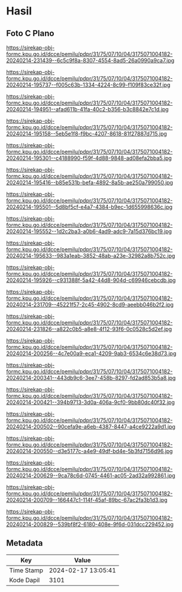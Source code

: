 # Hasil

## Foto C Plano

https://sirekap-obj-formc.kpu.go.id/dcce/pemilu/pdpr/31/75/07/10/04/3175071004182-20240214-231439--6c5c9f8a-8307-4554-8ad5-26a0990a9ca7.jpg

https://sirekap-obj-formc.kpu.go.id/dcce/pemilu/pdpr/31/75/07/10/04/3175071004182-20240214-195737--f005c63b-1334-4224-8c99-f109f83ce32f.jpg

https://sirekap-obj-formc.kpu.go.id/dcce/pemilu/pdpr/31/75/07/10/04/3175071004182-20240214-194951--afad611b-41fa-40c2-b356-b3c8842e7c1d.jpg

https://sirekap-obj-formc.kpu.go.id/dcce/pemilu/pdpr/31/75/07/10/04/3175071004182-20240214-195158--5eb5e1f8-f9bc-4207-8618-81f27887d715.jpg

https://sirekap-obj-formc.kpu.go.id/dcce/pemilu/pdpr/31/75/07/10/04/3175071004182-20240214-195301--c4188990-f59f-4d88-9848-ad08efa2bba5.jpg

https://sirekap-obj-formc.kpu.go.id/dcce/pemilu/pdpr/31/75/07/10/04/3175071004182-20240214-195416--b85e531b-befa-4892-8a5b-ae250a799050.jpg

https://sirekap-obj-formc.kpu.go.id/dcce/pemilu/pdpr/31/75/07/10/04/3175071004182-20240214-195501--5d8bf5cf-e4a7-4384-b9ec-1d655998636c.jpg

https://sirekap-obj-formc.kpu.go.id/dcce/pemilu/pdpr/31/75/07/10/04/3175071004182-20240214-195552--1d2c2ba3-a0b6-4ad9-adc9-7a15d376bc19.jpg

https://sirekap-obj-formc.kpu.go.id/dcce/pemilu/pdpr/31/75/07/10/04/3175071004182-20240214-195633--983a1eab-3852-48ab-a23e-32982a8b752c.jpg

https://sirekap-obj-formc.kpu.go.id/dcce/pemilu/pdpr/31/75/07/10/04/3175071004182-20240214-195926--c931388f-5a42-44d8-904d-c69946cebcdb.jpg

https://sirekap-obj-formc.kpu.go.id/dcce/pemilu/pdpr/31/75/07/10/04/3175071004182-20240214-231709--45221f57-2c45-4902-8cd9-aeebb046b2f2.jpg

https://sirekap-obj-formc.kpu.go.id/dcce/pemilu/pdpr/31/75/07/10/04/3175071004182-20240214-231826--a822c0b5-a8e8-4f12-93f6-0c0528c5d2ef.jpg

https://sirekap-obj-formc.kpu.go.id/dcce/pemilu/pdpr/31/75/07/10/04/3175071004182-20240214-200256--4c7e00a9-eca1-4209-9ab3-6534c6e38d73.jpg

https://sirekap-obj-formc.kpu.go.id/dcce/pemilu/pdpr/31/75/07/10/04/3175071004182-20240214-200341--443db9c6-3ee7-458b-8297-fd2ad853b5a8.jpg

https://sirekap-obj-formc.kpu.go.id/dcce/pemilu/pdpr/31/75/07/10/04/3175071004182-20240214-200421--394b9713-3d0a-406a-9cf0-9bb80dc40f32.jpg

https://sirekap-obj-formc.kpu.go.id/dcce/pemilu/pdpr/31/75/07/10/04/3175071004182-20240214-200502--90cefa9e-a6eb-4387-8447-a4ce9222a9d1.jpg

https://sirekap-obj-formc.kpu.go.id/dcce/pemilu/pdpr/31/75/07/10/04/3175071004182-20240214-200550--d3e5177c-a4e9-49df-bd4e-5b3fd7156d96.jpg

https://sirekap-obj-formc.kpu.go.id/dcce/pemilu/pdpr/31/75/07/10/04/3175071004182-20240214-200629--9ca78c6d-0745-4461-ac05-2ad32a992861.jpg

https://sirekap-obj-formc.kpu.go.id/dcce/pemilu/pdpr/31/75/07/10/04/3175071004182-20240214-200709--166447c1-114f-45af-89bc-67ac2fa3b1d3.jpg

https://sirekap-obj-formc.kpu.go.id/dcce/pemilu/pdpr/31/75/07/10/04/3175071004182-20240214-200829--539bf8f2-6180-408e-9f6d-031dcc229452.jpg


## Metadata

| Key        | Value               |
| ---------- | ------------------- |
| Time Stamp | 2024-02-17 13:05:41 |
| Kode Dapil | 3101                |



